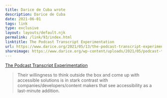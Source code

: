 ```yaml
---
title: Darice de Cuba wrote
description: Darice de Cuba
date: 2021-06-01
tags: link
type: exclusive
layout: layouts/default.njk
permalink: /link/93/index.html
linktitle: The Podcast Transcript Experimentation
url: https://www.darice.org/2021/05/13/the-podcast-transcript-experimentation/
shareimage: https://www.darice.org/wp-content/uploads/2021/05/podcast-transcript-experimentation.jpg
---
```


[The Podcast Transcript Experimentation](https://www.darice.org/2021/05/13/the-podcast-transcript-experimentation/)

> Their willingness to think outside the box and come up with accessible solutions is in stark contrast with companies/developers/content makers that see accessibility as a last-minute addition. 
